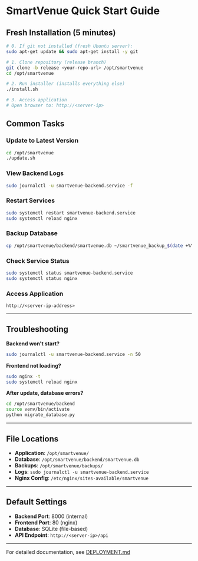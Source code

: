 # SmartVenue Quick Start Guide

## Fresh Installation (5 minutes)

```bash
# 0. If git not installed (fresh Ubuntu server):
sudo apt-get update && sudo apt-get install -y git

# 1. Clone repository (release branch)
git clone -b release <your-repo-url> /opt/smartvenue
cd /opt/smartvenue

# 2. Run installer (installs everything else)
./install.sh

# 3. Access application
# Open browser to: http://<server-ip>
```

## Common Tasks

### Update to Latest Version
```bash
cd /opt/smartvenue
./update.sh
```

### View Backend Logs
```bash
sudo journalctl -u smartvenue-backend.service -f
```

### Restart Services
```bash
sudo systemctl restart smartvenue-backend.service
sudo systemctl reload nginx
```

### Backup Database
```bash
cp /opt/smartvenue/backend/smartvenue.db ~/smartvenue_backup_$(date +%Y%m%d).db
```

### Check Service Status
```bash
sudo systemctl status smartvenue-backend.service
sudo systemctl status nginx
```

### Access Application
```
http://<server-ip-address>
```

---

## Troubleshooting

**Backend won't start?**
```bash
sudo journalctl -u smartvenue-backend.service -n 50
```

**Frontend not loading?**
```bash
sudo nginx -t
sudo systemctl reload nginx
```

**After update, database errors?**
```bash
cd /opt/smartvenue/backend
source venv/bin/activate
python migrate_database.py
```

---

## File Locations

- **Application**: `/opt/smartvenue/`
- **Database**: `/opt/smartvenue/backend/smartvenue.db`
- **Backups**: `/opt/smartvenue/backups/`
- **Logs**: `sudo journalctl -u smartvenue-backend.service`
- **Nginx Config**: `/etc/nginx/sites-available/smartvenue`

---

## Default Settings

- **Backend Port**: 8000 (internal)
- **Frontend Port**: 80 (nginx)
- **Database**: SQLite (file-based)
- **API Endpoint**: `http://<server-ip>/api`

---

For detailed documentation, see [DEPLOYMENT.md](DEPLOYMENT.md)
